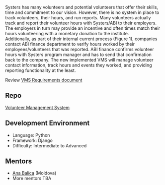 Systers has many volunteers and potential volunteers that offer their skills, time and commitment to our vision.  However, there is no system in place to track volunteers, their hours, and run reports.   Many volunteers actually track and report their volunteer hours with Systers/ABI to their employers.  The employers in turn may provide an incentive and often times match their hours volunteering with a monetary donation to the institute.  
Additionally, as part of their internal current process (Figure 1), companies contact ABI finance department to verify hours worked by their employees/volunteers that was reported.  ABI finance confirms volunteer hours with Systers program manager and has to send that confirmation back to the company.  The new implemented VMS will manage volunteer contact information, track hours and events they worked, and providing reporting functionality at the least. 

Review [VMS Requirements document](https://github.com/systers/vms/tree/master/docs)

## Repo
[Volunteer Management System](https://github.com/systers/vms)

## Development Environment
* Language: Python
* Framework: Django
* Difficulty: Intermediate to Advanced

## Mentors
* [Ana Balica](http://ana-balica.github.io/) (Moldova)
* More mentors TBA